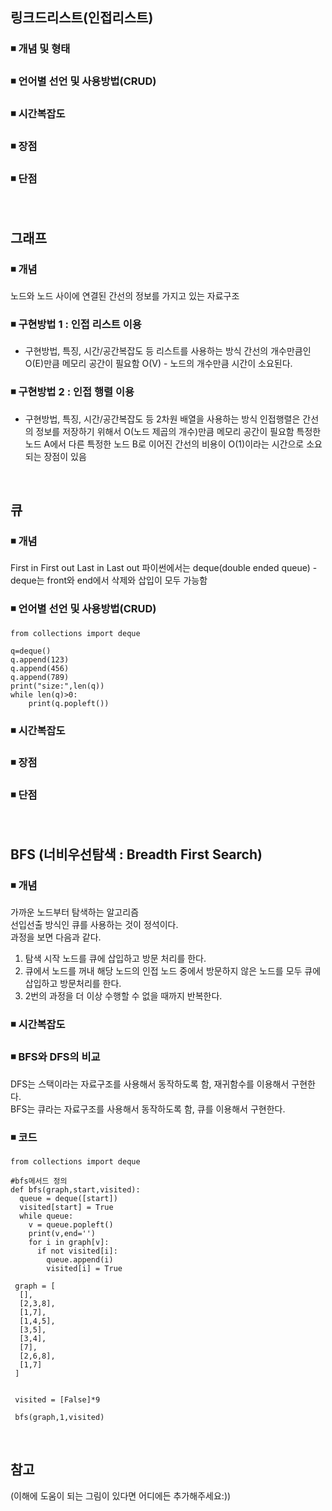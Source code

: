 ## 링크드리스트(인접리스트)

### ◾ 개념 및 형태

### ◾ 언어별 선언 및 사용방법(CRUD)

### ◾ 시간복잡도

### ◾ 장점

### ◾ 단점

</br>

## 그래프

### ◾ 개념
노드와 노드 사이에 연결된 간선의 정보를 가지고 있는 자료구조
### ◾ 구현방법 1 : 인접 리스트 이용
- 구현방법, 특징, 시간/공간복잡도 등
리스트를 사용하는 방식
간선의 개수만큼인 O(E)만큼 메모리 공간이 필요함
O(V) - 노드의 개수만큼 시간이 소요된다.
### ◾ 구현방법 2 : 인접 행렬 이용
- 구현방법, 특징, 시간/공간복잡도 등
2차원 배열을 사용하는 방식 
인접행렬은 간선의 정보를 저장하기 위해서 O(노드 제곱의 개수)만큼 메모리 공간이 필요함
특정한 노드 A에서 다른 특정한 노드 B로 이어진 간선의 비용이 O(1)이라는 시간으로 소요되는 장점이 있음
</br>

## 큐

### ◾ 개념
First in First out
Last in Last out
파이썬에서는 deque(double ended queue) - deque는 front와 end에서 삭제와 삽입이 모두 가능함

### ◾ 언어별 선언 및 사용방법(CRUD)
```
from collections import deque

q=deque()
q.append(123)
q.append(456)
q.append(789)
print("size:",len(q))
while len(q)>0:
	print(q.popleft())

```
### ◾ 시간복잡도

### ◾ 장점

### ◾ 단점

</br>

## BFS (너비우선탐색 : Breadth First Search)

### ◾ 개념
가까운 노드부터 탐색하는 알고리즘    
선입선출 방식인 큐를 사용하는 것이 정석이다.   
과정을 보면 다음과 같다.   
1. 탐색 시작 노드를 큐에 삽입하고 방문 처리를 한다.   
2. 큐에서 노드를 꺼내 해당 노드의 인접 노드 중에서 방문하지 않은 노드를 모두 큐에 삽입하고 방문처리를 한다.   
3. 2번의 과정을 더 이상 수행할 수 없을 때까지 반복한다.  
### ◾ 시간복잡도

### ◾ BFS와 DFS의 비교
DFS는 스택이라는 자료구조를 사용해서 동작하도록 함, 재귀함수를 이용해서 구현한다.  
BFS는 큐라는 자료구조를 사용해서 동작하도록 함, 큐를 이용해서 구현한다.   
### ◾ 코드
```
from collections import deque

#bfs메서드 정의
def bfs(graph,start,visited):
  queue = deque([start])
  visited[start] = True
  while queue:
    v = queue.popleft()
    print(v,end='')
    for i in graph[v]:
      if not visited[i]:
        queue.append(i)
        visited[i] = True
        
 graph = [
  [],
  [2,3,8],
  [1,7],
  [1,4,5],
  [3,5],
  [3,4],
  [7],
  [2,6,8],
  [1,7]
 ]
 
 
 visited = [False]*9
 
 bfs(graph,1,visited)
```

</br>


## 참고

(이해에 도움이 되는 그림이 있다면 어디에든 추가해주세요:))
